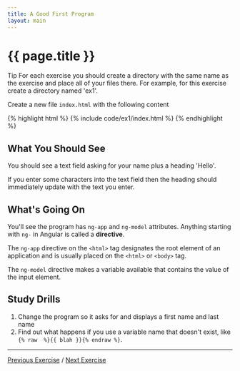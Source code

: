 ```yaml
---
title: A Good First Program
layout: main
---
```


# {{ page.title }}

<div class="alert alert-info">
  <span class="label label-info">Tip</span>
  For each exercise you should create a directory with the same name as the
  exercise and place all of your files there. For example, for this
  exercise create a directory named 'ex1'.
</div>

Create a new file `index.html` with the following content

{% highlight html %}
{% include code/ex1/index.html %}
{% endhighlight %}

## What You Should See

You should see a text field asking for your name plus a heading 'Hello'.

If you enter some characters into the text field then the heading should
immediately update with the text you enter.

## What's Going On

You'll see the program has `ng-app` and `ng-model` attributes. Anything
starting with `ng-` in Angular is called a **directive**.

The `ng-app` directive on the `<html>` tag designates the root element of an
application and is usually placed on the `<html>` or `<body>` tag.

The `ng-model` directive makes a variable available that contains the value
of the input element.

## Study Drills

1. Change the program so it asks for and displays a first name and last name
2. Find out what happens if you use a variable name that doesn't exist, like `{% raw  %}{{ blah }}{% endraw %}`.

---

[Previous Exercise](ex0.html) / [Next Exercise](ex2.html)

